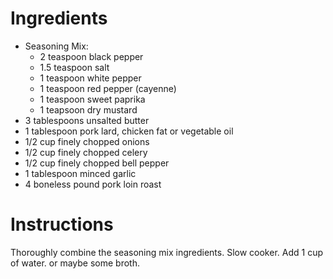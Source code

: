  # Ingredients

 * Seasoning Mix:
   * 2 teaspoon black pepper
   * 1.5 teaspoon salt
   * 1 teaspoon white pepper
   * 1 teaspoon red pepper (cayenne)
   * 1 teaspoon sweet paprika
   * 1 teapsoon dry mustard
* 3 tablespoons unsalted butter
* 1 tablespoon pork lard, chicken fat or vegetable oil
* 1/2 cup finely chopped onions
* 1/2 cup finely chopped celery
* 1/2 cup finely chopped bell pepper
* 1 tablespoon minced garlic
* 4 boneless pound pork loin roast

# Instructions

Thoroughly combine the seasoning mix ingredients. Slow cooker. Add 1 cup of water. or maybe some broth. 
